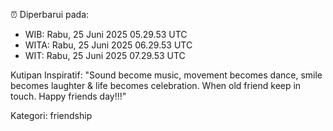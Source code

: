 ⏰ Diperbarui pada:
- WIB: Rabu, 25 Juni 2025 05.29.53 UTC
- WITA: Rabu, 25 Juni 2025 06.29.53 UTC
- WIT: Rabu, 25 Juni 2025 07.29.53 UTC

Kutipan Inspiratif:
"Sound become music, movement becomes dance, smile becomes laughter & life becomes celebration. When old friend keep in touch. Happy friends day!!!"


Kategori: friendship


